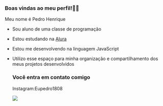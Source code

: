 ### Boas vindas ao meu perfil!🧸🍯

Meu nome é Pedro Henrique 

- Sou aluno de uma classe de programação
- Estou estudando na [Alura](https:www.alura.com.br)
- Estou me desenvolvendo na linguagem JavaScript
- Utilizo esse espaço para minha organização e compartilhamento dos meus projetos desenvolvidos

  ### Você entra em contato comigo

  Instagram:Eupedro1808

  ![](https://media1.tenor.com/m/qosneYa0MLQAAAAC/spider-man.gif)

